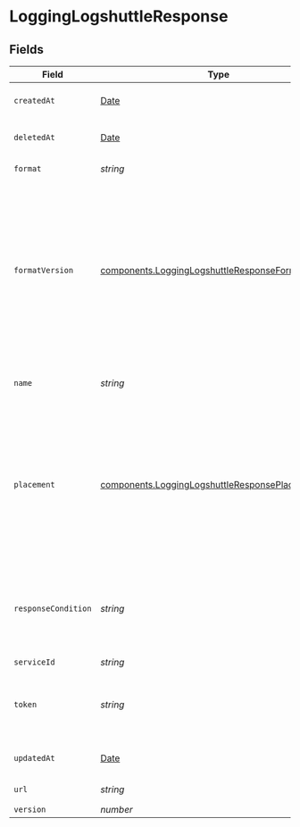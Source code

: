 # LoggingLogshuttleResponse


## Fields

| Field                                                                                                                                                                                                                      | Type                                                                                                                                                                                                                       | Required                                                                                                                                                                                                                   | Description                                                                                                                                                                                                                | Example                                                                                                                                                                                                                    |
| -------------------------------------------------------------------------------------------------------------------------------------------------------------------------------------------------------------------------- | -------------------------------------------------------------------------------------------------------------------------------------------------------------------------------------------------------------------------- | -------------------------------------------------------------------------------------------------------------------------------------------------------------------------------------------------------------------------- | -------------------------------------------------------------------------------------------------------------------------------------------------------------------------------------------------------------------------- | -------------------------------------------------------------------------------------------------------------------------------------------------------------------------------------------------------------------------- |
| `createdAt`                                                                                                                                                                                                                | [Date](https://developer.mozilla.org/en-US/docs/Web/JavaScript/Reference/Global_Objects/Date)                                                                                                                              | :heavy_minus_sign:                                                                                                                                                                                                         | Date and time in ISO 8601 format.                                                                                                                                                                                          | 2020-04-09 18:14:30 +0000 UTC                                                                                                                                                                                              |
| `deletedAt`                                                                                                                                                                                                                | [Date](https://developer.mozilla.org/en-US/docs/Web/JavaScript/Reference/Global_Objects/Date)                                                                                                                              | :heavy_minus_sign:                                                                                                                                                                                                         | Date and time in ISO 8601 format.                                                                                                                                                                                          | 2020-04-09 18:14:30 +0000 UTC                                                                                                                                                                                              |
| `format`                                                                                                                                                                                                                   | *string*                                                                                                                                                                                                                   | :heavy_minus_sign:                                                                                                                                                                                                         | A Fastly [log format string](https://docs.fastly.com/en/guides/custom-log-formats).                                                                                                                                        | %h %l %u %t "%r" %&gt;s %b                                                                                                                                                                                                 |
| `formatVersion`                                                                                                                                                                                                            | [components.LoggingLogshuttleResponseFormatVersion](../../../sdk/models/components/logginglogshuttleresponseformatversion.md)                                                                                              | :heavy_minus_sign:                                                                                                                                                                                                         | The version of the custom logging format used for the configured endpoint. The logging call gets placed by default in `vcl_log` if `format_version` is set to `2` and in `vcl_deliver` if `format_version` is set to `1`.<br/> | 2                                                                                                                                                                                                                          |
| `name`                                                                                                                                                                                                                     | *string*                                                                                                                                                                                                                   | :heavy_minus_sign:                                                                                                                                                                                                         | The name for the real-time logging configuration.                                                                                                                                                                          | test-log-endpoint                                                                                                                                                                                                          |
| `placement`                                                                                                                                                                                                                | [components.LoggingLogshuttleResponsePlacement](../../../sdk/models/components/logginglogshuttleresponseplacement.md)                                                                                                      | :heavy_minus_sign:                                                                                                                                                                                                         | Where in the generated VCL the logging call should be placed. If not set, endpoints with `format_version` of 2 are placed in `vcl_log` and those with `format_version` of 1 are placed in `vcl_deliver`.<br/>              | <nil>                                                                                                                                                                                                                      |
| `responseCondition`                                                                                                                                                                                                        | *string*                                                                                                                                                                                                                   | :heavy_minus_sign:                                                                                                                                                                                                         | The name of an existing condition in the configured endpoint, or leave blank to always execute.                                                                                                                            | <nil>                                                                                                                                                                                                                      |
| `serviceId`                                                                                                                                                                                                                | *string*                                                                                                                                                                                                                   | :heavy_minus_sign:                                                                                                                                                                                                         | N/A                                                                                                                                                                                                                        | SU1Z0isxPaozGVKXdv0eY                                                                                                                                                                                                      |
| `token`                                                                                                                                                                                                                    | *string*                                                                                                                                                                                                                   | :heavy_minus_sign:                                                                                                                                                                                                         | The data authentication token associated with this endpoint.                                                                                                                                                               |                                                                                                                                                                                                                            |
| `updatedAt`                                                                                                                                                                                                                | [Date](https://developer.mozilla.org/en-US/docs/Web/JavaScript/Reference/Global_Objects/Date)                                                                                                                              | :heavy_minus_sign:                                                                                                                                                                                                         | Date and time in ISO 8601 format.                                                                                                                                                                                          | 2020-04-09 18:14:30 +0000 UTC                                                                                                                                                                                              |
| `url`                                                                                                                                                                                                                      | *string*                                                                                                                                                                                                                   | :heavy_minus_sign:                                                                                                                                                                                                         | The URL to stream logs to.                                                                                                                                                                                                 |                                                                                                                                                                                                                            |
| `version`                                                                                                                                                                                                                  | *number*                                                                                                                                                                                                                   | :heavy_minus_sign:                                                                                                                                                                                                         | N/A                                                                                                                                                                                                                        | 1                                                                                                                                                                                                                          |
